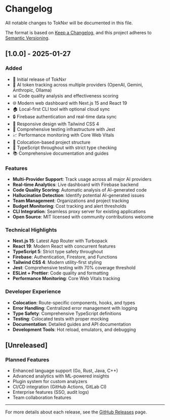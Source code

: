 # Changelog

All notable changes to TokNxr will be documented in this file.

The format is based on [Keep a Changelog](https://keepachangelog.com/en/1.0.0/),
and this project adheres to [Semantic Versioning](https://semver.org/spec/v2.0.0.html).

## [1.0.0] - 2025-01-27

### Added
- 🎉 Initial release of TokNxr
- 🔧 AI token tracking across multiple providers (OpenAI, Gemini, Anthropic, Ollama)
- 📊 Code quality analysis and effectiveness scoring
- 🌐 Modern web dashboard with Next.js 15 and React 19
- 🏠 Local-first CLI tool with optional cloud sync
- 🔒 Firebase authentication and real-time data sync
- 📱 Responsive design with Tailwind CSS 4
- 🧪 Comprehensive testing infrastructure with Jest
- 📈 Performance monitoring with Core Web Vitals
- 🎯 Colocation-based project structure
- 🔧 TypeScript throughout with strict type checking
- 📚 Comprehensive documentation and guides

### Features
- **Multi-Provider Support**: Track usage across all major AI providers
- **Real-time Analytics**: Live dashboard with Firebase backend
- **Code Quality Scoring**: Automatic analysis of AI-generated code
- **Hallucination Detection**: Identify potential AI-generated issues
- **Team Management**: Organizations and project tracking
- **Budget Monitoring**: Cost tracking and alert thresholds
- **CLI Integration**: Seamless proxy server for existing applications
- **Open Source**: MIT licensed with community contributions welcome

### Technical Highlights
- **Next.js 15**: Latest App Router with Turbopack
- **React 19**: Modern React with concurrent features
- **TypeScript 5**: Strict type safety throughout
- **Firebase**: Authentication, Firestore, and Functions
- **Tailwind CSS 4**: Modern utility-first styling
- **Jest**: Comprehensive testing with 70% coverage threshold
- **ESLint + Prettier**: Code quality and formatting
- **Performance Monitoring**: Core Web Vitals tracking

### Developer Experience
- **Colocation**: Route-specific components, hooks, and types
- **Error Handling**: Centralized error management with logging
- **Type Safety**: Comprehensive TypeScript definitions
- **Testing**: Colocated tests with proper mocking
- **Documentation**: Detailed guides and API documentation
- **Development Tools**: Hot reload, emulators, and debugging

## [Unreleased]

### Planned Features
- Enhanced language support (Go, Rust, Java, C++)
- Advanced analytics with ML-powered insights
- Plugin system for custom analyzers
- CI/CD integration (GitHub Actions, GitLab CI)
- Enterprise features (SSO, audit logs)
- Team collaboration features

---

For more details about each release, see the [GitHub Releases](https://github.com/yourusername/toknxr/releases) page.